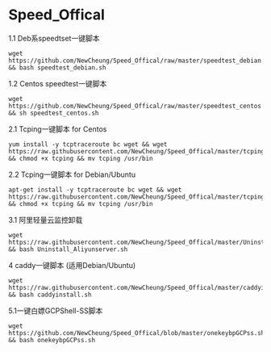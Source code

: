 # Speed_Offical
1.1 Deb系speedtset一键脚本
```
wget https://github.com/NewCheung/Speed_Offical/raw/master/speedtest_debian.sh && bash speedtest_debian.sh
```
1.2 Centos speedtest一键脚本
```
wget https://github.com/NewCheung/Speed_Offical/raw/master/speedtest_centos.sh && sh speedtest_centos.sh
```

2.1 Tcping一键脚本 for Centos
```
yum install -y tcptraceroute bc wget && wget https://raw.githubusercontent.com/NewCheung/Speed_Offical/master/tcping && chmod +x tcping && mv tcping /usr/bin
```
2.2 Tcping一键脚本 for Debian/Ubuntu
```
apt-get install -y tcptraceroute bc wget && wget https://raw.githubusercontent.com/NewCheung/Speed_Offical/master/tcping && chmod +x tcping && mv tcping /usr/bin
```
3.1 阿里轻量云监控卸载
```
wget https://raw.githubusercontent.com/NewCheung/Speed_Offical/master/Uninstall_Aliyunserver.sh && bash Uninstall_Aliyunserver.sh
```
4 caddy一键脚本 (适用Debian/Ubuntu)
```
wget https://raw.githubusercontent.com/NewCheung/Speed_Offical/master/caddyinstall.sh && bash caddyinstall.sh
```
5.1一键白嫖GCPShell-SS脚本
```
wget https://github.com/NewCheung/Speed_Offical/blob/master/onekeybpGCPss.sh && bash onekeybpGCPss.sh
```
